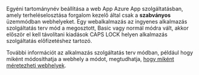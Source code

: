 Egyéni tartománynév beállítása a web App Azure App szolgáltatásban, amely terheléselosztása forgalom kezelő által csak a **szabványos** üzemmódban webhelyeket. Egy webalkalmazás az ingyenes alkalmazás szolgáltatás terv mód a megosztott, Basic vagy normál módra vált, akkor először el kell távolítani kiadások CAPS LOCK helyen alkalmazás szolgáltatás előfizetéshez tartozó. 

További információt az alkalmazás szolgáltatás terv módban, például hogy miként módosíthatja a webhely a módot, megtudhatja, [hogy miként méretezheti webhelyek](../articles/app-service-web/web-sites-scale.md).